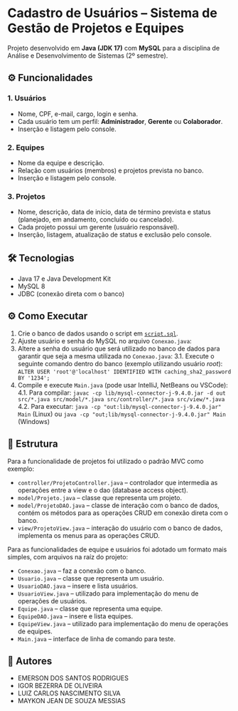 # Cadastro de Usuários – Sistema de Gestão de Projetos e Equipes

Projeto desenvolvido em **Java (JDK 17)** com **MySQL** para a disciplina de Análise e Desenvolvimento de Sistemas (2º semestre).

## ⚙️ Funcionalidades

### 1. Usuários
- Nome, CPF, e-mail, cargo, login e senha.
- Cada usuário tem um perfil: **Administrador**, **Gerente** ou **Colaborador**.
- Inserção e listagem pelo console.

### 2. Equipes
- Nome da equipe e descrição.
- Relação com usuários (membros) e projetos prevista no banco.
- Inserção e listagem pelo console.

### 3. Projetos
- Nome, descrição, data de início, data de término prevista e status  
  (planejado, em andamento, concluído ou cancelado).
- Cada projeto possui um gerente (usuário responsável).
- Inserção, listagem, atualização de status e exclusão pelo console.

## 🛠️ Tecnologias
- Java 17 e Java Development Kit
- MySQL 8
- JDBC (conexão direta com o banco)

## ⚙️ Como Executar
1. Crie o banco de dados usando o script em [`script.sql`](script.sql).
2. Ajuste usuário e senha do MySQL no arquivo `Conexao.java`:
3. Altere a senha do usuário que será utilizado no banco de dados para garantir que seja a mesma utilizada no `Conexao.java`:
        3.1. Execute o seguinte comando dentro do banco (exemplo utilizando usuário _root_): `ALTER USER 'root'@'localhost' IDENTIFIED WITH caching_sha2_password BY '1234';`
4. Compile e execute `Main.java` (pode usar IntelliJ, NetBeans ou VSCode):
        4.1. Para compilar: `javac -cp lib/mysql-connector-j-9.4.0.jar -d out src/*.java src/model/*.java src/controller/*.java src/view/*.java`
        4.2. Para executar: `java -cp "out:lib/mysql-connector-j-9.4.0.jar" Main` (Linux) ou `java -cp "out;lib/mysql-connector-j-9.4.0.jar" Main` (Windows)

## 📂 Estrutura

Para a funcionalidade de projetos foi utilizado o padrão MVC como exemplo:
- `controller/ProjetoController.java` – controlador que intermedia as operações entre a view e o dao (database access object).
- `model/Projeto.java` – classe que representa um projeto.
- `model/ProjetoDAO.java` – classe de interação com o banco de dados, contém os métodos para as operações CRUD em conexão direta com o banco.
- `view/ProjetoView.java` – interação do usuário com o banco de dados, implementa os menus para as operações CRUD.

Para as funcionalidades de equipe e usuários foi adotado um formato mais simples, com arquivos na raíz do projeto:
- `Conexao.java` – faz a conexão com o banco.
- `Usuario.java` – classe que representa um usuário.
- `UsuarioDAO.java` – insere e lista usuários.
- `UsuarioView.java` – utilizado para implementação do menu de operações de usuários.
- `Equipe.java` – classe que representa uma equipe.
- `EquipeDAO.java` – insere e lista equipes.
- `EquipeView.java` – utilizado para implementação do menu de operações de equipes.
- `Main.java` – interface de linha de comando para teste.

## 👥 Autores

- EMERSON DOS SANTOS RODRIGUES
- IGOR BEZERRA DE OLIVEIRA
- LUIZ CARLOS NASCIMENTO SILVA
- MAYKON JEAN DE SOUZA MESSIAS                     

